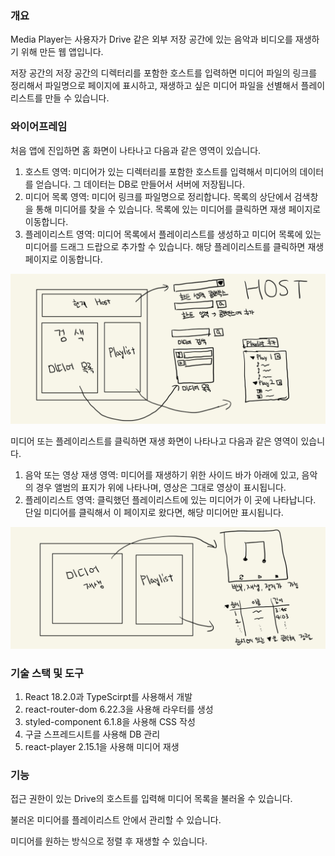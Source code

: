 ### 개요

Media Player는 사용자가 Drive 같은 외부 저장 공간에 있는 음악과 비디오를 재생하기 위해 만든 웹 앱입니다.

저장 공간의 저장 공간의 디렉터리를 포함한 호스트를 입력하면 미디어 파일의 링크를 정리해서 파일명으로 페이지에 표시하고, 재생하고 싶은 미디어 파일을 선별해서 플레이리스트를 만들 수 있습니다.

### 와이어프레임

처음 앱에 진입하면 홈 화면이 나타나고 다음과 같은 영역이 있습니다.
1. 호스트 영역: 미디어가 있는 디렉터리를 포함한 호스트를 입력해서 미디어의 데이터를 얻습니다. 그 데이터는 DB로 만들어서 서버에 저장됩니다.
2. 미디어 목록 영역: 미디어 링크를 파일명으로 정리합니다. 목록의 상단에서 검색창을 통해 미디어를 찾을 수 있습니다. 목록에 있는 미디어를 클릭하면 재생 페이지로 이동합니다.
3. 플레이리스트 영역: 미디어 목록에서 플레이리스트를 생성하고 미디어 목록에 있는 미디어를 드래그 드랍으로 추가할 수 있습니다. 해당 플레이리스트를 클릭하면 재생 페이지로 이동합니다.

![home](./image/IMG_6443.jpg)


미디어 또는 플레이리스트를 클릭하면 재생 화면이 나타나고 다음과 같은 영역이 있습니다.
1. 음악 또는 영상 재생 영역: 미디어를 재생하기 위한 사이드 바가 아래에 있고, 음악의 경우 앨범의 표지가 위에 나타나며, 영상은 그대로 영상이 표시됩니다.
2. 플레이리스트 영역: 클릭했던 플레이리스트에 있는 미디어가 이 곳에 나타납니다. 단일 미디어를 클릭해서 이 페이지로 왔다면, 해당 미디어만 표시됩니다. 

![play](./image/IMG_6444.jpg)

### 기술 스택 및 도구

1. React 18.2.0과 TypeScirpt를 사용해서 개발
2. react-router-dom 6.22.3을 사용해 라우터를 생성
3. styled-component 6.1.8을 사용해 CSS 작성
4. 구글 스프레드시트를 사용해 DB 관리
5. react-player 2.15.1을 사용해 미디어 재생

### 기능

접근 권한이 있는 Drive의 호스트를 입력해 미디어 목록을 불러올 수 있습니다.

불러온 미디어를 플레이리스트 안에서 관리할 수 있습니다.

미디어를 원하는 방식으로 정렬 후 재생할 수 있습니다.